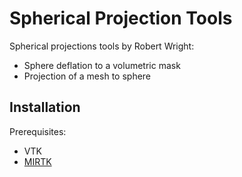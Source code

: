 Spherical Projection Tools
==========================================
Spherical projections tools by Robert Wright:
- Sphere deflation to a volumetric mask
- Projection of a mesh to sphere

Installation
------------
Prerequisites:
- VTK
- [MIRTK](https://github.com/BioMedIA/MIRTK)

